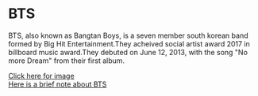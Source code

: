 <!DOCTYPE html>
<html>
 <body style="background-colour:purple;">
    <h1><b> BTS</b></h1>
    <p>BTS, also known as Bangtan Boys, is a seven member south korean band formed by Big Hit Entertainment.They acheived social artist award 2017 in billboard music award.They debuted on June 12, 2013, with the song "No more Dream" from their first album.</p> <a href="https://www.google.com/imgres?imgurl=https%3A%2F%2Fpmchollywoodlife.files.wordpress.com%2F2019%2F02%2Fbts-grammy-red-carpet-ftr.jpg%3Fw%3D620&imgrefurl=https%3A%2F%2Fhollywoodlife.com%2F2019%2F02%2F10%2Fbts-outfits-grammys-2019-grammy-awards-red-carpet-photos%2F&tbnid=pKryKgwjh6zcDM&vet=12ahUKEwj60N6GqNzrAhXDEnIKHV2sBZgQMygGegUIARC3AQ..i&docid=gCpHxupvqRCFkM&w=620&h=352&q=bts%20images%20in%20grammy%20awards&hl=en&ved=2ahUKEwj60N6GqNzrAhXDEnIKHV2sBZgQMygGegUIARC3AQ">Click here for image</a>
  </br>
  <a href="https://en.wikipedia.org/wiki/BTS">Here is a brief note about BTS</a>
      </p>
      </body>
      </html>
      

